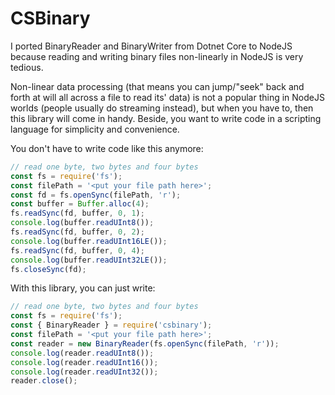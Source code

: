 # CSBinary
I ported BinaryReader and BinaryWriter from Dotnet Core to NodeJS because reading and writing binary files non-linearly in NodeJS is very tedious.

Non-linear data processing (that means you can jump/"seek" back and forth at will all across a file to read its' data) is not a popular thing in NodeJS worlds (people usually do streaming instead), but when you have to, then this library will come in handy. Beside, you want to write code in a scripting language for simplicity and convenience.

You don't have to write code like this anymore:
```js
// read one byte, two bytes and four bytes
const fs = require('fs');
const filePath = '<put your file path here>';
const fd = fs.openSync(filePath, 'r');
const buffer = Buffer.alloc(4);
fs.readSync(fd, buffer, 0, 1);
console.log(buffer.readUInt8());
fs.readSync(fd, buffer, 0, 2);
console.log(buffer.readUInt16LE());
fs.readSync(fd, buffer, 0, 4);
console.log(buffer.readUInt32LE());
fs.closeSync(fd);
```
With this library, you can just write:
```js
// read one byte, two bytes and four bytes
const fs = require('fs');
const { BinaryReader } = require('csbinary');
const filePath = '<put your file path here>';
const reader = new BinaryReader(fs.openSync(filePath, 'r'));
console.log(reader.readUInt8());
console.log(reader.readUInt16());
console.log(reader.readUInt32());
reader.close();
```
